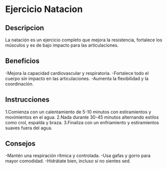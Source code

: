 # Ejercicio Natacion

## Descripcion
La natación es un ejercicio completo que mejora la resistencia, fortalece los músculos y es de bajo impacto para las articulaciones.
## Beneficios
-Mejora la capacidad cardiovascular y respiratoria.
-Fortalece todo el cuerpo sin impacto en las articulaciones.
-Aumenta la flexibilidad y la coordinación.

## Instrucciones
1.Comienza con un calentamiento de 5-10 minutos con estiramientos y movimientos en el agua.
2.Nada durante 30-45 minutos alternando estilos como crol, espalda y braza.
3.Finaliza con un enfriamiento y estiramientos suaves fuera del agua.
## Consejos
-Mantén una respiración rítmica y controlada.
-Usa gafas y gorro para mayor comodidad.
-Hidrátate bien, incluso si no sientes sed.
